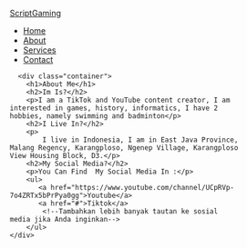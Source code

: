 
<html lang="en">
<head>
    <meta charset="UTF-8">
    <meta name="viewport" content="width=device-width, initial-scale=1.0">
    <title>ScriptGaming - About</title>
    <link rel="stylesheet" href="styles.css">
    <style>
        * {
    margin: 0;
    padding: 0;
    box-sizing: border-box;
  }
  
  nav {
    display: flex;
    justify-content: space-between;
    align-items: center;
    background-color: #a5a2a2;
    padding: 20px;
    color: #000000;
  }
  
  .logo a {
    color: #000000;
    text-decoration: none;
    font-size: 24px;
    font-weight: bold;
  }
  
  .nav-links {
    display: flex;
    justify-content: space-around;
    list-style: none;
  }
  
  .nav-links li a {
    color: #000000;
    text-decoration: none;
    padding: 8px 15px;
    border-radius: 5px;
  }
  
  .nav-links li a:hover {
    background-color: #555;
  }
  
  .burger {
    display: none;
    flex-direction: column;
    cursor: pointer;
  }
  
  .burger div {
    width: 25px;
    height: 3px;
    background-color: #fff;
    margin: 3px;
  }
  
  @media screen and (max-width: 768px) {
    .nav-links {
      display: none;
    }
    .burger {
      display: flex;
    }
  }

  body {
    background-color: #333;
}
.container {
    max-width: 800px;
    margin: 0 auto;
    padding: 20px;
    background-color: #a5a2a2;
    border-radius: 8px;
    box-shadow: 0 0 10px rgba(0,0,0,0.1);
    margin-top: 20px;
}
h1, h2 {
    color: #333;
}
p {
    color: #666;
    line-height: 1.6;
}
    </style>
</head>
<body>
    <nav>
        <div class="logo">
          <a href="#">ScriptGaming</a>
        </div>
        <ul class="nav-links">
          <li><a href="file:///C:/Users/sman1batu/Desktop/why/index.html">Home</a></li>
          <li><a href="file:///C:/Users/sman1batu/Desktop/why/1234.html">About</a></li>
          <li><a href="file:///C:/Users/sman1batu/Desktop/why/2344.html">Services</a></li>
          <li><a href="file:///C:/Users/sman1batu/Desktop/why/4565.html">Contact</a></li>
        </ul>
        <div class="burger">
          <div class="line1"></div>
          <div class="line2"></div>
          <div class="line3"></div>
        </div>
      </nav>

      <div class="container">
        <h1>About Me</h1>
        <h2>Im Is?</h2>
        <p>I am a TikTok and YouTube content creator, I am interested in games, history, informatics, I have 2 hobbies, namely swimming and badminton</p>
        <h2>I Live In?</h2>
        <p>
            I live in Indonesia, I am in East Java Province, Malang Regency, Karangploso, Ngenep Village, Karangploso View Housing Block, D3.</p>
        <h2>My Social Media?</h2>
        <p>You Can Find  My Social Media In :</p>
        <ul>
           <a href="https://www.youtube.com/channel/UCpRVp-7o4ZRTx5bPrPya0gg">Youtube</a>
           <a href="#">Tiktok</a>
            <!--Tambahkan lebih banyak tautan ke sosial media jika Anda inginkan-->
        </ul>
    </div>
    
</body>
</html>
